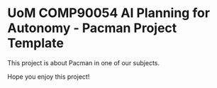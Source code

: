 # UoM COMP90054 AI Planning for Autonomy - Pacman Project Template

This project is about Pacman in one of our subjects.

Hope you enjoy this project!

